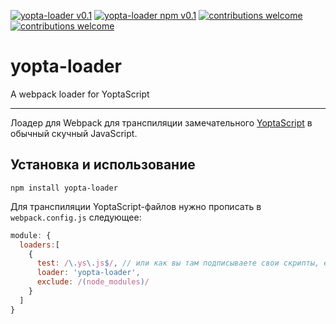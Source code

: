[![yopta-loader v0.1](https://img.shields.io/badge/download-v0.1-brightgreen.svg?style=flat)](https://github.com/KristobalJunta/yopta-loader/releases)
[![yopta-loader npm v0.1](https://img.shields.io/badge/npm-v0.1-blue.svg?style=flat)](https://www.npmjs.com/package/yopta-loader)
[![contributions welcome](https://img.shields.io/badge/contributions-welcome-brightgreen.svg?style=flat)](https://github.com/KristobalJunta/yopta-loader/issues)
[![contributions welcome](https://img.shields.io/packagist/l/doctrine/orm.svg?style=flat)](https://github.com/KristobalJunta/yopta-loader/blob/master/LICENSE)

# yopta-loader
A webpack loader for YoptaScript

---

Лоадер для Webpack для транспиляции замечательного [YoptaScript](https://github.com/samgozman/YoptaScript) в обычный скучный JavaScript.

## Установка и использование

```
npm install yopta-loader
```

Для транспиляции YoptaScript-файлов нужно прописать в `webpack.config.js` следующее:

```js
module: {
  loaders:[
    {
      test: /\.ys\.js$/, // или как вы там подписываете свои скрипты, епта
      loader: 'yopta-loader',
      exclude: /(node_modules)/
    }
  ]
}
```
